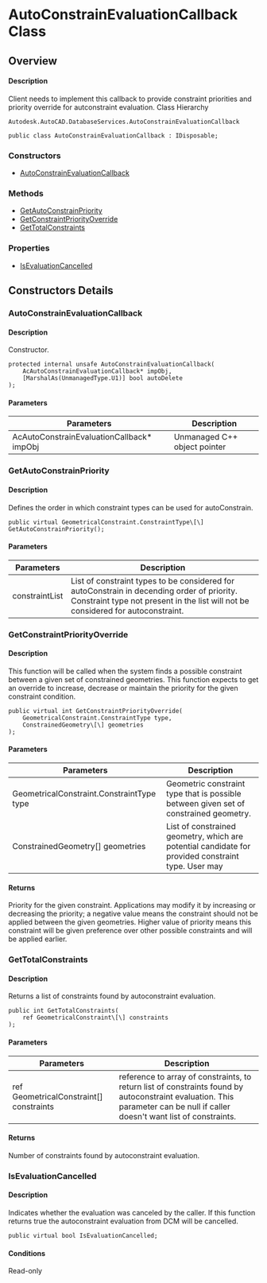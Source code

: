 # AutoConstrainEvaluationCallback Class

## Overview

#### Description
Client needs to implement this callback to provide constraint priorities and priority override for autconstraint evaluation.
Class Hierarchy
```text
Autodesk.AutoCAD.DatabaseServices.AutoConstrainEvaluationCallback
```

```text
public class AutoConstrainEvaluationCallback : IDisposable;
```

### Constructors

- [AutoConstrainEvaluationCallback](#autoconstrainevaluationcallback)

### Methods

- [GetAutoConstrainPriority](#getautoconstrainpriority)
- [GetConstraintPriorityOverride](#getconstraintpriorityoverride)
- [GetTotalConstraints](#gettotalconstraints)

### Properties

- [IsEvaluationCancelled](#isevaluationcancelled)


## Constructors Details

### AutoConstrainEvaluationCallback

#### Description
Constructor.
```text
protected internal unsafe AutoConstrainEvaluationCallback(
    AcAutoConstrainEvaluationCallback* impObj, 
    [MarshalAs(UnmanagedType.U1)] bool autoDelete
);
```

#### Parameters

| Parameters | Description |
| --- | --- |
| AcAutoConstrainEvaluationCallback* impObj | Unmanaged C++ object pointer |

### GetAutoConstrainPriority

#### Description
Defines the order in which constraint types can be used for autoConstrain.
```text
public virtual GeometricalConstraint.ConstraintType\[\] GetAutoConstrainPriority();
```

#### Parameters

| Parameters | Description |
| --- | --- |
| constraintList | List of constraint types to be considered for autoConstrain in decending order of priority. Constraint type not present in the list will not be considered for autoconstraint. |

### GetConstraintPriorityOverride

#### Description
This function will be called when the system finds a possible constraint between a given set of constrained geometries. This function expects to get an override to increase, decrease or maintain the priority for the given constraint condition.
```text
public virtual int GetConstraintPriorityOverride(
    GeometricalConstraint.ConstraintType type, 
    ConstrainedGeometry\[\] geometries
);
```

#### Parameters

| Parameters | Description |
| --- | --- |
| GeometricalConstraint.ConstraintType type | Geometric constraint type that is possible between given set of constrained geometry. |
| ConstrainedGeometry[] geometries | List of constrained geometry, which are potential candidate for provided constraint type. User may |

#### Returns
Priority for the given constraint. Applications may modify it by increasing or decreasing the priority; a negative value means the constraint should not be applied between the given geometries. Higher value of priority means this constraint will be given preference over other possible constraints and will be applied earlier.
### GetTotalConstraints

#### Description
Returns a list of constraints found by autoconstraint evaluation.
```text
public int GetTotalConstraints(
    ref GeometricalConstraint\[\] constraints
);
```

#### Parameters

| Parameters | Description |
| --- | --- |
| ref GeometricalConstraint[] constraints | reference to array of constraints, to return list of constraints found by autoconstraint evaluation. This parameter can be null if caller doesn't want list of constraints. |

#### Returns
Number of constraints found by autoconstraint evaluation.
### IsEvaluationCancelled

#### Description
Indicates whether the evaluation was canceled by the caller. 
If this function returns true the autoconstraint evaluation from DCM will be cancelled.
```text
public virtual bool IsEvaluationCancelled;
```

#### Conditions
Read-only